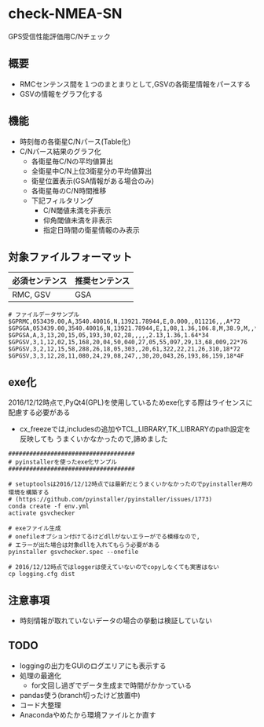 # check-NMEA-SN
GPS受信性能評価用C/Nチェック


## 概要
* RMCセンテンス間を１つのまとまりとして,GSVの各衛星情報をパースする
* GSVの情報をグラフ化する

## 機能
* 時刻毎の各衛星C/Nパース(Table化)
* C/Nパース結果のグラフ化
    * 各衛星毎C/Nの平均値算出
    * 全衛星中C/N上位3衛星分の平均値算出
    * 衛星位置表示(GSA情報がある場合のみ)
    * 各衛星毎のC/N時間推移
    * 下記フィルタリング
        * C/N閾値未満を非表示
        * 仰角閾値未満を非表示
        * 指定日時間の衛星情報のみ表示

## 対象ファイルフォーマット

| 必須センテンス | 推奨センテンス |
|----------------|----------------|
| RMC, GSV       | GSA            |

```
# ファイルデータサンプル
$GPRMC,053439.00,A,3540.40016,N,13921.78944,E,0.000,,011216,,,A*72
$GPGGA,053439.00,3540.40016,N,13921.78944,E,1,08,1.36,106.8,M,38.9,M,,*5A
$GPGSA,A,3,13,20,15,05,193,30,02,28,,,,,2.13,1.36,1.64*34
$GPGSV,3,1,12,02,15,168,20,04,50,040,27,05,55,097,29,13,68,009,22*76
$GPGSV,3,2,12,15,58,288,26,18,05,303,,20,61,322,22,21,26,310,18*72
$GPGSV,3,3,12,28,11,080,24,29,08,247,,30,20,043,26,193,86,159,18*4F
```

## exe化
2016/12/12時点で,PyQt4(GPL)を使用しているためexe化する際はライセンスに配慮する必要がある
* cx_freezeでは,includesの追加やTCL_LIBRARY,TK_LIBRARYのpath設定を反映しても
  うまくいかなかったので,諦めました

```
####################################
# pyinstallerを使ったexe化サンプル
####################################

# setuptoolsは2016/12/12時点では最新だとうまくいかなかったのでpyinstaller用の環境を構築する
# (https://github.com/pyinstaller/pyinstaller/issues/1773)
conda create -f env.yml
activate gsvchecker

# exeファイル生成
# onefileオプション付けてるけどdllがないエラーがでる模様なので,
# エラーが出た場合は対象dllを入れてもらう必要がある
pyinstaller gsvchecker.spec --onefile

# 2016/12/12時点ではloggerは使えていないのでcopyしなくても実害はない
cp logging.cfg dist
```


## 注意事項
* 時刻情報が取れていないデータの場合の挙動は検証していない

## TODO
* loggingの出力をGUIのログエリアにも表示する
* 処理の最適化
    * for文回し過ぎでデータ生成まで時間がかかっている
* pandas使う(branch切ったけど放置中)
* コード大整理
* Anacondaやめたから環境ファイルとか直す
